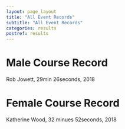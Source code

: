 ```yaml
---
layout: page_layout
title: "All Event Records"
subtitle: "All Event Records"
categories: results
postref: results
---
```


# Male Course Record

Rob Jowett, 29min 26seconds, 2018

# Female Course Record

Katherine Wood, 32 minues 52seconds, 2018